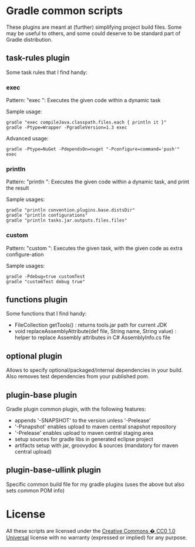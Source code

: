 # Gradle common scripts

These plugins are meant at (further) simplifying project build files.
Some may be useful to others, and some could deserve to be standard part of Gradle distribution.

## task-rules plugin

Some task rules that I find handy:

### exec

Pattern: "exec <some groovy code>": Executes the given code within a dynamic task

Sample usage:

    gradle "exec compileJava.classpath.files.each { println it }"
    gradle -Ptype=Wrapper -PgradleVersion=1.3 exec
    
Advanced usage:

    gradle -Ptype=NuGet -PdependsOn=nuget "-Pconfigure=command='push'" exec

### println

Pattern: "println <some groovy code>": Executes the given code within a dynamic task, and print the result

Sample usages:

    gradle "println convention.plugins.base.distsDir"
    gradle "println configurations"
    gradle "println tasks.jar.outputs.files.files"
    
### custom

Pattern: "custom<Task> <some groovy code>": Executes the given task, with the given code as extra configure-ation

Sample usages:

    gradle -Pdebug=true customTest
    gradle "customTest debug true"
    
## functions plugin

Some functions that I find handy:

 - FileCollection getTools() : returns tools.jar path for current JDK
 - void replaceAssemblyAttribute(def file, String name, String value) : helper to replace Assembly attributes in C# AssemblyInfo.cs file
    
## optional plugin

Allows to specify optional/packaged/internal dependencies in your build.
Also removes test dependencies from your published pom.

## plugin-base plugin

Gradle plugin common plugin, with the following features:
 - appends '-SNAPSHOT' to the version unless '-Prelease'
 - '-Psnapshot' enables upload to maven central snapshot repository
 - '-Prelease' enables upload to maven central staging area
 - setup sources for gradle libs in generated eclipse project
 - artifacts setup with jar, groovydoc & sources (mandatory for maven central upload)
    
## plugin-base-ullink plugin

Specific common build file for my gradle plugins (uses the above but also sets common POM info)
    
# License

All these scripts are licensed under the [Creative Commons � CC0 1.0 Universal](http://creativecommons.org/publicdomain/zero/1.0/) license with no warranty (expressed or implied) for any purpose.
